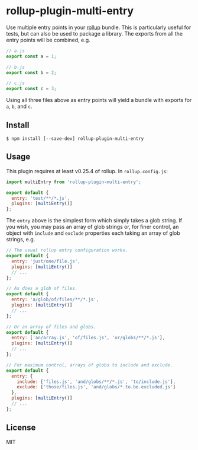 # rollup-plugin-multi-entry

Use multiple entry points in your [rollup](https://github.com/rollup/rollup)
bundle. This is particularly useful for tests, but can also be used to package
a library. The exports from all the entry points will be combined, e.g.

```js
// a.js
export const a = 1;

// b.js
export const b = 2;

// c.js
export const c = 3;
```

Using all three files above as entry points will yield a bundle with exports for
`a`, `b`, and `c`.

## Install

```
$ npm install [--save-dev] rollup-plugin-multi-entry
```

## Usage

This plugin requires at least v0.25.4 of rollup. In `rollup.config.js`:

```js
import multiEntry from 'rollup-plugin-multi-entry';

export default {
  entry: 'test/**/*.js',
  plugins: [multiEntry()]
};
```

The `entry` above is the simplest form which simply takes a glob string. If you
wish, you may pass an array of glob strings or, for finer control, an object
with `include` and `exclude` properties each taking an array of glob strings,
e.g.

```js
// The usual rollup entry configuration works.
export default {
  entry: 'just/one/file.js',
  plugins: [multiEntry()]
  // ...
};

// As does a glob of files.
export default {
  entry: 'a/glob/of/files/**/*.js',
  plugins: [multiEntry()]
  // ...
};

// Or an array of files and globs.
export default {
  entry: ['an/array.js', 'of/files.js', 'or/globs/**/*.js'],
  plugins: [multiEntry()]
  // ...
};

// For maximum control, arrays of globs to include and exclude.
export default {
  entry: {
    include: ['files.js', 'and/globs/**/*.js', 'to/include.js'],
    exclude: ['those/files.js', 'and/globs/*.to.be.excluded.js']
  },
  plugins: [multiEntry()]
  // ...
};
```

## License

MIT
